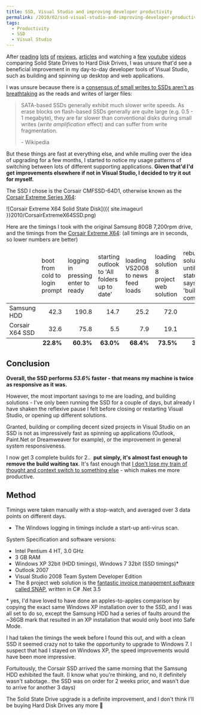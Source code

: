 ```yaml
---
title: SSD, Visual Studio and improving developer productivity
permalink: /2010/02/ssd-visual-studio-and-improving-developer-productivity/
tags:
  - Productivity
  - SSD
  - Visual Studio
---
```

After [reading](http://www.tomshardware.com/reviews/windows-ssd-performance,2518.html "Windows SSD Performance - www.tomshardware.com") [lots](http://www.exdream.com/Blog/post/2009/02/25/Why-cheap-SSD-sucks-for-Visual-Studio.aspx "Why cheap SSD sucks for Visual Studio - exdream.com") [of](href="http://www.overclockers.co.uk/showproduct.php?prodid=HD-004-CS&tool=3&groupid=1657&catid=1660&subcat=1668 "Corsair X64 SSD Customer Reviews - OverClockers.co.uk") [reviews](http://www.ebuyer.com/product/167203/show_product_reviews "Corsair P128 SSD Customer Reviews - www.eBuyer.com"), [articles](http://stackoverflow.com/questions/499889/ssd-and-programming "SSD and Programming question - StackOverflow.com") and watching a [few](http://www.youtube.com/watch?v=Dt6VbOY3xE0 "SSD vs 7200rpm HDD - YouTube.com") [youtube](http://www.youtube.com/watch?v=LCBfsfzHPeY "MacBook HDD vs SSD boot time - YouTube") [videos](http://www.youtube.com/watch?v=Pf_QS3mZsyU "HDD vs SSD, Windows Vista tests - YouTube.com") comparing Solid State Drives to Hard Disk Drives, I was unsure that'd see a beneficial improvement in my day-to-day developer tools of Visual Studio, such as building and spinning up desktop and web applications.

I was unsure because there is a [consensus of small writes to SSDs aren't as breathtaking](http://en.wikipedia.org/wiki/Solid-state_drive#Disadvantages "SSD Disadvantages - www.wikipedia.org") as the reads and writes of larger files:

> SATA-based SSDs generally exhibit much slower write speeds. As erase blocks on flash-based SSDs generally are quite large (e.g. 0.5 - 1 megabyte), they are far slower than conventional disks during small writes (*write amplification* effect) and can suffer from write fragmentation.
>
> \- Wikipedia

But these things are fast at everything else, and while mulling over the idea of upgrading for a few months, I started to notice my usage patterns of switching between lots of different supporting applications. **Given that'd I'd get improvements elsewhere if not in Visual Studio, I decided to try it out for myself.**

The SSD I chose is the Corsair CMFSSD-64D1, otherwise known as the [Corsair Extreme Series X64](http://www.amazon.co.uk/gp/product/B002HQ2JXG?ie=UTF8&tag=fatl-21&linkCode=as2&camp=1634&creative=19450&creativeASIN=B002HQ2JXG "Corsair Extreme Series X64 - Amazon.co.uk"):

![Corsair Extreme X64 Solid State Disk]({{ site.imageurl }}2010/CorsairExtremeX64SSD.png)

Here are the timings I took with the original Samsung 80GB 7,200rpm drive, and the timings from the [Corsair Extreme X64](http://www.amazon.co.uk/gp/product/B002HQ2JXG?ie=UTF8&tag=fatl-21&linkCode=as2&camp=1634&creative=19450&creativeASIN=B002HQ2JXG "Corsair Extreme Series X64 - Amazon.co.uk"):
(all timings are in seconds, so lower numbers are better)

<table class="table table-striped hdd-vs-ssd">
  <thead>
    <tr>
      <td></td>
      <td><span class="table-subheading">boot</span> from cold to login prompt</td>
      <td><span class="table-subheading">logging in</span> pressing enter to ready</td>
      <td><span class="table-subheading">starting outlook</span> to 'All folders up to date'</td>
      <td><span class="table-subheading">loading VS2008</span> to news feed loads</td>
      <td><span class="table-subheading">loading solution</span> 8 project web solution</td>
      <td><span class="table-subheading">rebuild solution</span> until build status says 'build complete'</td>
    </tr>
  </thead>
  <tbody>
    <tr class="hdd">
      <td class="nowrap">Samsung HDD</td>
      <td style="text-align:right">42.3</td>
      <td style="text-align:right">190.8</td>
      <td style="text-align:right">14.7</td>
      <td style="text-align:right">25.2</td>
      <td style="text-align:right">72.0</td>
      <td style="text-align:right">79.0</td>
    </tr>
    <tr class="ssd">
      <td class="nowrap">Corsair X64 SSD</td>
      <td style="text-align:right">32.6</td>
      <td style="text-align:right">75.8</td>
      <td style="text-align:right">5.5</td>
      <td style="text-align:right">7.9</td>
      <td style="text-align:right">19.1</td>
      <td style="text-align:right">52.5</td>
    </tr>
  </tbody>
  <tfoot style="font-weight:bold">
    <tr>
      <td></td>
      <td style="text-align:right">22.8%</td>
      <td style="text-align:right">60.3%</td>
      <td style="text-align:right">63.0%</td>
      <td style="text-align:right">68.4%</td>
      <td style="text-align:right">73.5%</td>
      <td style="text-align:right">33.5%</td>
    </tr>
  </tfoot>
</table>

## Conclusion

**Overall, the SSD performs *53.6%* faster - that means my machine is twice as responsive as it was.**

However, the most important savings to me are loading, and building solutions - I've only been running the SSD for a couple of days, but already I have shaken the reflexive pause I felt before closing or restarting Visual Studio, or opening up different solutions.

Granted, building or compiling decent sized projects in Visual Studio on an SSD is not as impressively fast as spinning up applications (Outlook, Paint.Net or Dreamweaver for example), or the improvement in general system responsiveness.

I now get 3 complete builds for 2..  **put simply, it's almost fast enough to remove the build waiting tax**. It's fast enough that [I don't lose my train of thought and context switch to something else](http://stackoverflow.com/questions/499889/ssd-and-programming/499959#499959 "&quot;long compile time leads to distraction&quot; - answer on StackOverflow.com") - which makes me more productive.

## Method

Timings were taken manually with a stop-watch, and averaged over 3 data points on different days.

* The Windows logging in timings include a start-up anti-virus scan.

System Specification and software versions:

  * Intel Pentium 4 HT, 3.0 GHz
  * 3 GB RAM
  * Windows XP 32bit (HDD timings), Windows 7 32bit (SSD timings)*
  * Outlook 2007
  * Visual Studio 2008 Team System Developer Edition
  * The 8 project web solution is the [fantastic invoice management software called SNAP](http://www.snapsystems.co.uk/ "Invoice Management Software - Scan Notify Approve and Pay (SNAP) - www.snapsystems.co.uk"), written in C# .Net 3.5

\* yes, I'd have loved to have done an apples-to-apples comparison by copying the exact same Windows XP installation over to the SSD, and I was all set to do so, except the Samsung HDD had a series of faults around the ~36GB mark that resulted in an XP installation that would only boot into Safe Mode.

I had taken the timings the week before I found this out, and with a clean SSD it seemed crazy not to take the opportunity to upgrade to Windows 7. I suspect that had I stayed on Windows XP, the speed improvements would have been more impressive.

Fortuitously, the Corsair SSD arrived the same morning that the Samsung HDD exhibited the fault. (I know what you're thinking, and no, it definitely wasn't sabotage.. the SSD was on order for 2 weeks prior, and wasn't due to arrive for another 3 days)

The Solid State Drive upgrade is a definite improvement, and I don't think I'll be buying Hard Disk Drives any more 🙂
